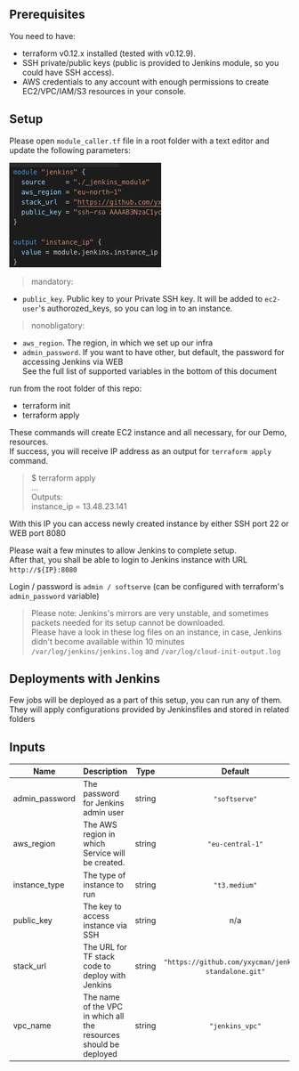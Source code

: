 ## Prerequisites

You need to have:
- terraform v0.12.x installed (tested with v0.12.9).  
- SSH private/public keys (public is provided to Jenkins module, so you could have SSH access).  
- AWS credentials to any account with enough permissions to create EC2/VPC/IAM/S3 resources in your console.  

## Setup

Please open `module_caller.tf` file in a root folder with a text editor and update the following parameters:

![caller](images/00-caller.png)

> mandatory:
- `public_key`. Public key to your Private SSH key. It will be added to `ec2-user`'s authorozed_keys, so you can log in to an instance.  

> nonobligatory:
- `aws_region`. The region, in which we set up our infra  
- `admin_password`. If you want to have other, but default, the password for accessing Jenkins via WEB  
See the full list of supported variables in the bottom of this document  

run from the root folder of this repo: 
- terraform init
- terraform apply

These commands will create EC2 instance and all necessary, for our Demo, resources.  
If success, you will receive IP address as an output for `terraform apply` command.  

> $ terraform apply  
> ...  
> Outputs:  
> instance_ip = 13.48.23.141  

With this IP you can access newly created instance by either SSH port 22 or WEB port 8080  

Please wait a few minutes to allow Jenkins to complete setup.  
After that, you shall be able to login to Jenkins instance with URL  
`http://${IP}:8080`

Login / password is `admin / softserve` (can be configured with terraform's `admin_password` variable)

> Please note:
Jenkins's mirrors are very unstable, and sometimes packets needed for its setup cannot be downloaded.  
Please have a look in these log files on an instance, in case, Jenkins didn't become available within 10 minutes  
`/var/log/jenkins/jenkins.log` and `/var/log/cloud-init-output.log`  

## Deployments with Jenkins
Few jobs will be deployed as a part of this setup, you can run any of them.  
They will apply configurations provided by Jenkinsfiles and stored in related folders  

## Inputs

| Name | Description | Type | Default | Required |
|------|-------------|:----:|:-----:|:-----:|
| admin\_password | The password for Jenkins admin user | string | `"softserve"` | no |
| aws\_region | The AWS region in which Service will be created. | string | `"eu-central-1"` | no |
| instance\_type | The type of instance to run | string | `"t3.medium"` | no |
| public\_key | The key to access instance via SSH | string | n/a | yes |
| stack\_url | The URL for TF stack code to deploy with Jenkins | string | `"https://github.com/yxycman/jenkins-standalone.git"` | no |
| vpc\_name | The name of the VPC in which all the resources should be deployed | string | `"jenkins_vpc"` | no |
